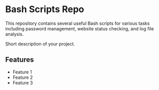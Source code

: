 # Bash Scripts Repo

This repository contains several useful Bash scripts for various tasks including password management, website status checking, and log file analysis.

Short description of your project.

## Features
- Feature 1
- Feature 2
- Feature 3
